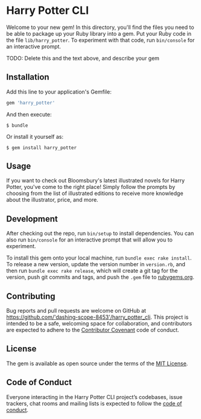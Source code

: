 # Harry Potter CLI 

Welcome to your new gem! In this directory, you'll find the files you need to be able to package up your Ruby library into a gem. Put your Ruby code in the file `lib/harry_potter`. To experiment with that code, run `bin/console` for an interactive prompt.

TODO: Delete this and the text above, and describe your gem

## Installation

Add this line to your application's Gemfile:

```ruby
gem 'harry_potter'
```

And then execute:

    $ bundle

Or install it yourself as:

    $ gem install harry_potter

## Usage

If you want to check out Bloomsbury's latest illustrated novels for Harry Potter, you've come to the right place! Simply follow the prompts by choosing from the list of illustrated editions to receive more knowledge about the illustrator, price, and more. 

## Development

After checking out the repo, run `bin/setup` to install dependencies. You can also run `bin/console` for an interactive prompt that will allow you to experiment.

To install this gem onto your local machine, run `bundle exec rake install`. To release a new version, update the version number in `version.rb`, and then run `bundle exec rake release`, which will create a git tag for the version, push git commits and tags, and push the `.gem` file to [rubygems.org](https://rubygems.org).

## Contributing

Bug reports and pull requests are welcome on GitHub at https://github.com/'dashing-scope-8453'/harry_potter_cli. This project is intended to be a safe, welcoming space for collaboration, and contributors are expected to adhere to the [Contributor Covenant](http://contributor-covenant.org) code of conduct.

## License

The gem is available as open source under the terms of the [MIT License](https://opensource.org/licenses/MIT).

## Code of Conduct

Everyone interacting in the Harry Potter CLI project’s codebases, issue trackers, chat rooms and mailing lists is expected to follow the [code of conduct](https://github.com/'dashing-scope-8453'/travel_cli/blob/master/CODE_OF_CONDUCT.md).
